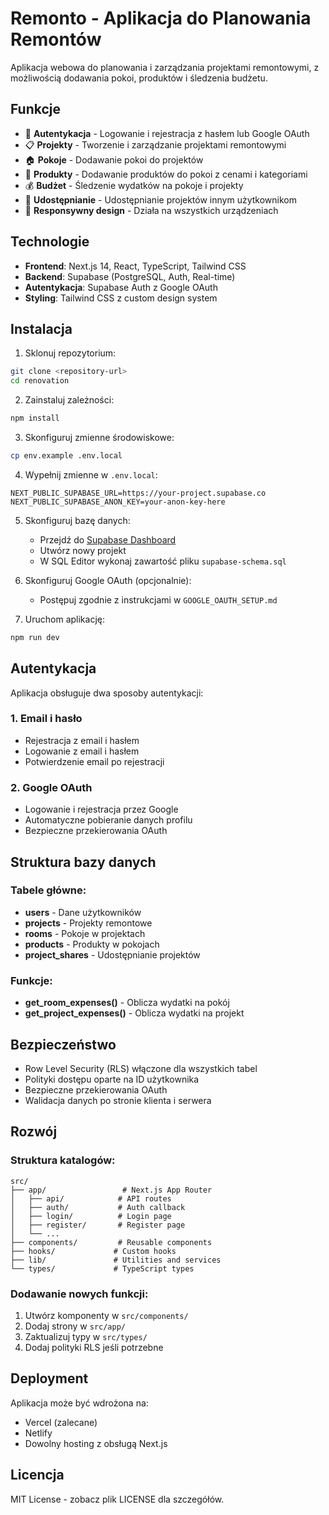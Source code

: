 # Remonto - Aplikacja do Planowania Remontów

Aplikacja webowa do planowania i zarządzania projektami remontowymi, z możliwością dodawania pokoi, produktów i śledzenia budżetu.

## Funkcje

- 🔐 **Autentykacja** - Logowanie i rejestracja z hasłem lub Google OAuth
- 📋 **Projekty** - Tworzenie i zarządzanie projektami remontowymi
- 🏠 **Pokoje** - Dodawanie pokoi do projektów
- 🛒 **Produkty** - Dodawanie produktów do pokoi z cenami i kategoriami
- 💰 **Budżet** - Śledzenie wydatków na pokoje i projekty
- 👥 **Udostępnianie** - Udostępnianie projektów innym użytkownikom
- 📱 **Responsywny design** - Działa na wszystkich urządzeniach

## Technologie

- **Frontend**: Next.js 14, React, TypeScript, Tailwind CSS
- **Backend**: Supabase (PostgreSQL, Auth, Real-time)
- **Autentykacja**: Supabase Auth z Google OAuth
- **Styling**: Tailwind CSS z custom design system

## Instalacja

1. Sklonuj repozytorium:

```bash
git clone <repository-url>
cd renovation
```

2. Zainstaluj zależności:

```bash
npm install
```

3. Skonfiguruj zmienne środowiskowe:

```bash
cp env.example .env.local
```

4. Wypełnij zmienne w `.env.local`:

```env
NEXT_PUBLIC_SUPABASE_URL=https://your-project.supabase.co
NEXT_PUBLIC_SUPABASE_ANON_KEY=your-anon-key-here
```

5. Skonfiguruj bazę danych:

   - Przejdź do [Supabase Dashboard](https://supabase.com/dashboard)
   - Utwórz nowy projekt
   - W SQL Editor wykonaj zawartość pliku `supabase-schema.sql`

6. Skonfiguruj Google OAuth (opcjonalnie):

   - Postępuj zgodnie z instrukcjami w `GOOGLE_OAUTH_SETUP.md`

7. Uruchom aplikację:

```bash
npm run dev
```

## Autentykacja

Aplikacja obsługuje dwa sposoby autentykacji:

### 1. Email i hasło

- Rejestracja z email i hasłem
- Logowanie z email i hasłem
- Potwierdzenie email po rejestracji

### 2. Google OAuth

- Logowanie i rejestracja przez Google
- Automatyczne pobieranie danych profilu
- Bezpieczne przekierowania OAuth

## Struktura bazy danych

### Tabele główne:

- **users** - Dane użytkowników
- **projects** - Projekty remontowe
- **rooms** - Pokoje w projektach
- **products** - Produkty w pokojach
- **project_shares** - Udostępnianie projektów

### Funkcje:

- **get_room_expenses()** - Oblicza wydatki na pokój
- **get_project_expenses()** - Oblicza wydatki na projekt

## Bezpieczeństwo

- Row Level Security (RLS) włączone dla wszystkich tabel
- Polityki dostępu oparte na ID użytkownika
- Bezpieczne przekierowania OAuth
- Walidacja danych po stronie klienta i serwera

## Rozwój

### Struktura katalogów:

```
src/
├── app/                 # Next.js App Router
│   ├── api/            # API routes
│   ├── auth/           # Auth callback
│   ├── login/          # Login page
│   ├── register/       # Register page
│   └── ...
├── components/         # Reusable components
├── hooks/             # Custom hooks
├── lib/               # Utilities and services
└── types/             # TypeScript types
```

### Dodawanie nowych funkcji:

1. Utwórz komponenty w `src/components/`
2. Dodaj strony w `src/app/`
3. Zaktualizuj typy w `src/types/`
4. Dodaj polityki RLS jeśli potrzebne

## Deployment

Aplikacja może być wdrożona na:

- Vercel (zalecane)
- Netlify
- Dowolny hosting z obsługą Next.js

## Licencja

MIT License - zobacz plik LICENSE dla szczegółów.
